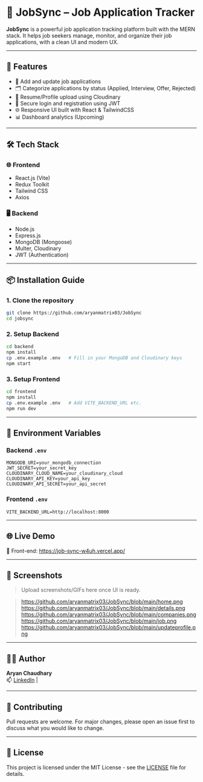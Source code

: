 # 💼 JobSync – Job Application Tracker

**JobSync** is a powerful job application tracking platform built with the MERN stack. It helps job seekers manage, monitor, and organize their job applications, with a clean UI and modern UX.

---

## 🚀 Features

- 🧾 Add and update job applications
- 🗂 Categorize applications by status (Applied, Interview, Offer, Rejected)
- 📄 Resume/Profile upload using Cloudinary
- 🔐 Secure login and registration using JWT
- 🌐 Responsive UI built with React & TailwindCSS
- 📊 Dashboard analytics (Upcoming)

---

## 🛠 Tech Stack

### 🌐 Frontend
- React.js (Vite)
- Redux Toolkit
- Tailwind CSS
- Axios

### 🖥 Backend
- Node.js
- Express.js
- MongoDB (Mongoose)
- Multer, Cloudinary
- JWT (Authentication)

---

## 📦 Installation Guide

### 1. Clone the repository
```bash
git clone https://github.com/aryanmatrix03/JobSync
cd jobsync
```

### 2. Setup Backend
```bash
cd backend
npm install
cp .env.example .env   # Fill in your MongoDB and Cloudinary keys
npm start
```

### 3. Setup Frontend
```bash
cd frontend
npm install
cp .env.example .env   # Add VITE_BACKEND_URL etc.
npm run dev
```

---

## 📁 Environment Variables

### Backend `.env`
```env
MONGODB_URI=your_mongodb_connection
JWT_SECRET=your_secret_key
CLOUDINARY_CLOUD_NAME=your_cloudinary_cloud
CLOUDINARY_API_KEY=your_api_key
CLOUDINARY_API_SECRET=your_api_secret
```

### Frontend `.env`
```env
VITE_BACKEND_URL=http://localhost:8000
```

---

## 🌐 Live Demo

🧪 Front-end: https://job-sync-w4uh.vercel.app/ 


---

## 📸 Screenshots

> Upload screenshots/GIFs here once UI is ready.  

> https://github.com/aryanmatrix03/JobSync/blob/main/home.png
> https://github.com/aryanmatrix03/JobSync/blob/main/details.png
> https://github.com/aryanmatrix03/JobSync/blob/main/companies.png
> https://github.com/aryanmatrix03/JobSync/blob/main/job.png
> https://github.com/aryanmatrix03/JobSync/blob/main/updateprofile.png

---

## 👨‍💻 Author

**Aryan Chaudhary**  
📫 [LinkedIn](https://www.linkedin.com/in/aryanchaudhary11336/) | 

---

## 🤝 Contributing

Pull requests are welcome. For major changes, please open an issue first to discuss what you would like to change.

---

## 📄 License

This project is licensed under the MIT License - see the [LICENSE](LICENSE) file for details.
